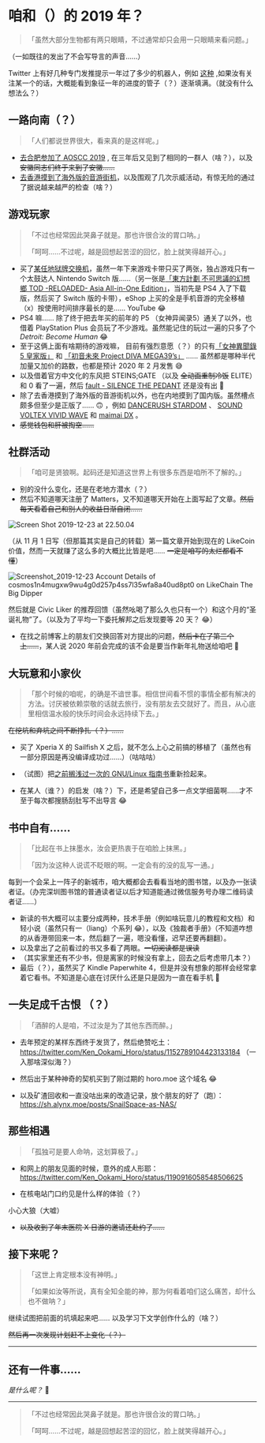 

# 咱和（）的 2019 年？

> 「虽然大部分生物都有两只眼睛，不过通常却只会用一只眼睛来看问题。」

（一如既往的发出了不会写导言的声音……）

Twitter 上有好几种专门发推提示一年过了多少的机器人，例如 [这种](https://twitter.com/ProgressYear) ,如果汝有关注某一个的话，大概能看到象征一年的进度的管子（？）逐渐填满。（就没有什么想法么？）

## 一路向南（？）

>「人们都说世界很大，看来真的是这样呢。」

* [去合肥参加了 AOSCC 2019](https://blog.yoitsu.moe/aosc/aoscc_2019.html) , 在三年后又见到了相同的一群人（啥？），以及<s>安徽同志们终于来到了安徽……</s>
* [去香港摸到了海外版的音游街机](https://blog.yoitsu.moe/life/travel_on_hongkong.html)，以及围观了几次示威活动，有惊无险的通过了据说越来越严的检查（啥？）

## 游戏玩家

> 「不过也经常因此哭鼻子就是。那也许很合汝的胃口呐。」
>
> 「呵呵……不过呢，越是回想起苦涩的回忆，脸上就笑得越开心。」

* 买了[某任地狱牌交换机](https://www.nintendo.com.hk/hardware/switch/)，虽然一年下来游戏卡带只买了两张，独占游戏只有一个太鼓达人 Nintendo Switch 版……（另一张是[「東方計劃 不可思議的幻想鄉 TOD -RELOADED- Asia All-in-One Edition」](http://asia.sega.com/todr/)，当初先是 PS4 入了下载版，然后买了 Switch 版的卡带），eShop 上买的全是手机音游的完全移植（x）按使用时间排序最长的是…… YouTube 😂
* PS4 嘛…… 除了终于把去年买的前年的 P5 （女神异闻录5）通关了以外，也借着 PlayStation Plus 会员玩了不少游戏。虽然能记住的玩过一遍的只多了个 *Detroit: Become Human* 😂 
* 至于这俩上面有啥期待的游戏嘛， 目前有强烈意愿（？）的只有[「女神異聞錄5 皇家版」](http://asia.sega.com/p5r/cht/) 和 [「初音未來 Project DIVA MEGA39’s」](http://asia.sega.com/mega39s/cht/) …… 虽然都是哪种半代加量又加价的路数，也都是预计 2020 年 2 月发售 😅
* 以及借着官方中文化的东风把 STEINS;GATE （以及 <s>全动画重制冷饭</s> ELITE）和 0 看了一遍，然后 [fault - SILENCE THE PEDANT](https://store.steampowered.com/app/487500/fault__SILENCE_THE_PEDANT/?curator_clanid=25368707) 还是没有出 🤔
* 除了去香港摸到了海外版的音游街机以外，也在内地摸到了国内版。虽然槽点颇多但至少是正版了…… 🙃 ，例如 [DANCERUSH STARDOM](https://blog.yoitsu.moe/game/playing_dancerush_stardom_chinese.html) 、 [SOUND VOLTEX VIVID WAVE](https://blog.horo.moe/?p=23) 和 [maimai DX](https://blog.horo.moe/?p=123) 。
* <s>感觉钱包和肝被掏空……</s>

## 社群活动

> 「咱可是贤狼啊。起码还是知道这世界上有很多东西是咱所不了解的。」

* 别的没什么变化，还是在老地方潜水（？）
* 然后不知道哪天注册了 Matters，又不知道哪天开始在上面写起了文章。<s>然后每天看着自己和别人的收益日渐自闭……</s>

![Screen Shot 2019-12-23 at 22.50.04](/Users/horo/Documents/Markdown_works/Images/2019/likes.png)

（从 11 月 1 日写（但那篇其实是自己的转载）第一篇文章开始到现在的 LikeCoin 价值，然而一天就赚了这么多的大概比比皆是吧…… <s>一定是咱写的太烂都看不懂</s>）

![Screenshot_2019-12-23 Account Details of cosmos1n4mugxw9wu4g0d257p4ss7l35wfa8a40ud8pt0 on LikeChain The Big Dipper](/Users/horo/Documents/Markdown_works/Images/2019/bigdipper.png)

然后就是 Civic Liker 的推荐回馈（虽然吆喝了那么久也只有一个）和这个月的“圣诞礼物”了。（以及为了平均一下委托解邦之后发现要等 20 天？ 😂）

* 在找之前博客上的朋友们交换回答对方提出的问题，<s>然后卡在了第三个上……</s>，某人说 2020 年前会完成的该不会是要当作新年礼物送给咱吧 🤣

## 大玩意和小家伙

> 「那个时候的咱呢，的确是不谙世事。相信世间看不惯的事情全都有解决的方法。讨厌被依赖崇敬的话就去旅行，没有朋友去交就好了。而且，从心底里相信温水般的快乐时间会永远持续下去。」

<s>在挖坑和弃坑之间不断挣扎（？）……</s>

* 买了 Xperia X 的 Sailfish X 之后，就不怎么上心之前搞的移植了（虽然也有一部分原因是再没编译成功过……）（咕咕咕）

* （试图）把[之前搁浅过一次的 GNU/Linux 指南书](https://github.com/KenOokamiHoro/it_has_not_get_a_name_yet)重新捡起来。
* 在某人（谁？）的启发（啥？）下，还是希望自己多一点文学细菌啊……才不至于每次都搜肠刮肚写不出导言 😂

## 书中自有……

>「比起在书上抹墨水，汝会更热衷于在咱脸上抹黑。」
>
>「因为汝这种人说谎不眨眼的啊。一定会有的没的乱写一通。」

每到一个会呆上一阵子的新城市，咱大概都会去看看当地的图书馆，以及办一张读者证。（办完深圳图书馆的普通读者证以后才知道能通过微信服务号办理二维码读者证……）

* 新读的书大概可以主要分成两种，技术手册（例如啥玩意儿的教程和文档）和轻小说（虽然只有一（liang）个系列 😂），以及《独裁者手册》（不知道咋想的从香港带回来一本，然后翻了一遍，嗯没看懂，迟早还要再翻翻）。
* 以及拿出了之前看过的书又多看了两眼。<s>一切阅读都是误读</s>
* （其实家里还有不少书，但是离家的时候没有拿上，回去之后考虑带几本？）
* 最后（？），虽然买了 Kindle Paperwhite 4，但是并没有想象的那样会经常拿着它看书。不知道是心底在讨厌什么还是只是因为一直在看手机 🤬

## 一失足成千古恨 （？）

> 「酒醉的人是咱，不过汝是为了其他东西而醉。」

* 去年预定的某样东西终于发货了，然后绝赞吃土： https://twitter.com/Ken_Ookami_Horo/status/1152789104423133184 （一入那啥深似海？）
* 然后出于某种神奇的契机买到了刚过期的 horo.moe 这个域名 😂

* 以及矿渣回收和一直没咕出来的改造记录，放个朋友的好了（跑）：https://sh.alynx.moe/posts/SnailSpace-as-NAS/

## 那些相遇

> 「孤独可是要人命呐，这划算极了。」

* 和网上的朋友见面的时候，意外的成人形耶： https://twitter.com/Ken_Ookami_Horo/status/1190916058548506625 

* 在核电站门口约见是什么样的体验（？）

小心大狼（大嘘）

* <s>以及收到了年末医院 X 日游的邀请还赴约了……</s>

## 接下来呢？

> 「这世上肯定根本没有神明。」
>
> 「如果如汝等所说，真有全知全能的神，那为何看着咱们这么痛苦，却什么也不做呐？」

继续试图把前面的坑填起来吧…… 以及学习下文学创作什么的（啥？）

<s>然后再一次发现计划赶不上变化（？）</s>

----

## 还有一件事……

*是什么呢？* 🤔

----

> 「不过也经常因此哭鼻子就是。那也许很合汝的胃口呐。」
>
> 「呵呵……不过呢，越是回想起苦涩的回忆，脸上就笑得越开心。」